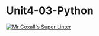 # Unit4-03-Python
[![Mr Coxall's Super Linter](https://github.com/ICS3U-C-Programming-HiabGm/Unit4-03-Python/workflows/Mr%20Coxall's%20Super%20Linter/badge.svg)](https://github.com//ICS3U-C-Programming-HiabGm/Unit4-03-Python/actions/)
